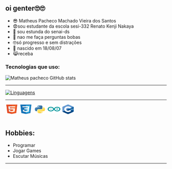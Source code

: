 ## oi genter🙄🙄


- 😎 Matheus Pacheco Machado Vieira dos Santos
- 😨sou estudante da escola sesi-332 Renato Kenji Nakaya
- 🥶 sou estunda do senai-ds
- 🤑 nao me faça perguntas bobas
- 🤓só progresso e sem distrações
- 🙊 nascido em 18/08/07
- 😹receba
### Tecnologias que uso:

![Matheus pacheco GitHub stats](https://github-readme-stats.vercel.app/api?username=Arcano-2730&theme=algolia&show_icons=true)

<hr/>

[![Linguagens ](https://github-readme-stats.vercel.app/api/top-langs/?username=Arcano-2730&langs_count=8)](https://github.com/Arcano-2730/github-readme-stats)

<hr/>

<div style="display: inline_block">
     <img align="center" alt="Rafa-HTML" height="30" width="40" src="https://raw.githubusercontent.com/devicons/devicon/master/icons/html5/html5-original.svg">
  <img align="center" alt="Rafa-CSS" height="30" width="40" src="https://raw.githubusercontent.com/devicons/devicon/master/icons/css3/css3-original.svg">
     <img align="center" alt="Python" height="30" width="40" src="https://raw.githubusercontent.com/devicons/devicon/master/icons/python/python-original.svg">
     <img align="center" alt="Rafa-Csharp" height="30" width="40" src="https://raw.githubusercontent.com/devicons/devicon/master/icons/arduino/arduino-original.svg">
     <img align="center" alt="C++-Icon" height="30" width="40" src="https://raw.githubusercontent.com/devicons/devicon/master/icons/cplusplus/cplusplus-original.svg">


</div>

<br/>

## Hobbies:

<ul>
     <li>Programar</li>
     <li>Jogar Games</li>
     <li>Escutar Músicas</li>
</ul>

<hr/>
